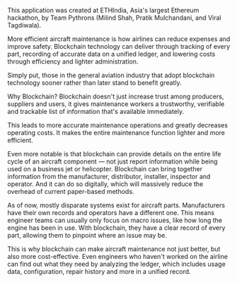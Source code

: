 This application was created at ETHIndia, Asia's largest Ethereum hackathon, by Team Pythrons (Milind Shah, Pratik Mulchandani, and Viral Tagdiwala).

More efficient aircraft maintenance is how airlines can reduce expenses and improve safety. Blockchain technology can deliver through tracking of every part, recording of accurate data on a unified ledger, and lowering costs through efficiency and lighter administration.

Simply put, those in the general aviation industry that adopt blockchain technology sooner rather than later stand to benefit greatly.

Why Blockchain?
Blockchain doesn't just increase trust among producers, suppliers and users, it gives maintenance workers a trustworthy, verifiable and trackable list of information that's available immediately.

This leads to more accurate maintenance operations and greatly decreases operating costs. It makes the entire maintenance function lighter and more efficient.

Even more notable is that blockchain can provide details on the entire life cycle of an aircraft component — not just report information while being used on a business jet or helicopter. Blockchain can bring together information from the manufacturer, distributor, installer, inspector and operator. And it can do so digitally, which will massively reduce the overhead of current paper-based methods.

As of now, mostly disparate systems exist for aircraft parts. Manufacturers have their own records and operators have a different one. This means engineer teams can usually only focus on macro issues, like how long the engine has been in use. With blockchain, they have a clear record of every part, allowing them to pinpoint where an issue may be.

This is why blockchain can make aircraft maintenance not just better, but also more cost-effective. Even engineers who haven't worked on the airline can find out what they need by analyzing the ledger, which includes usage data, configuration, repair history and more in a unified record.
